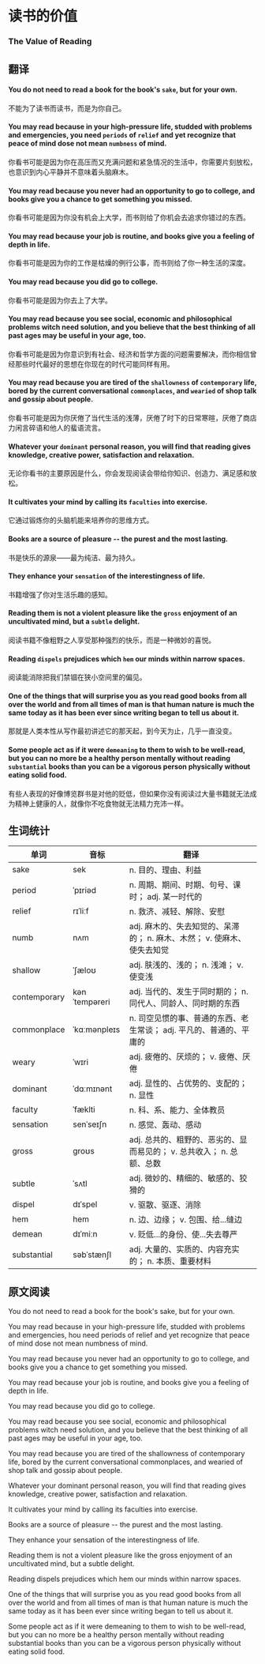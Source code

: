 # 读书的价值

### The Value of Reading

## 翻译

#### You do not need to read a book for the book's `sake`, but for your own.
不能为了读书而读书，而是为你自己。
#### You may read because in your high-pressure life, studded with problems and emergencies, you need `periods` of `relief` and yet recognize that peace of mind dose not mean `numbness` of mind.
你看书可能是因为你在高压而又充满问题和紧急情况的生活中，你需要片刻放松，也意识到内心平静并不意味着头脑麻木。
#### You may read because you never had an opportunity to go to college, and books give you a chance to get something you missed.
你看书可能是因为你没有机会上大学，而书则给了你机会去追求你错过的东西。
#### You may read because your job is routine, and books give you a feeling of depth in life.
你看书可能是因为你的工作是枯燥的例行公事，而书则给了你一种生活的深度。
#### You may read because you did go to college.
你看书可能是因为你去上了大学。
#### You may read because you see social, economic and philosophical problems witch need solution, and you believe that the best thinking of all past ages may be useful in your age, too.
你看书可能是因为你意识到有社会、经济和哲学方面的问题需要解决，而你相信曾经那些时代最好的思想在你现在的时代可能同样有用。
#### You may read because you are tired of the `shallowness` of `contemporary` life, bored by the current conversational `commonplaces`, and `wearied` of shop talk and gossip about people.
你看书可能是因为你厌倦了当代生活的浅薄，厌倦了时下的日常寒暄，厌倦了商店力闲言碎语和他人的蜚语流言。
#### Whatever your `dominant` personal reason, you will find that reading gives knowledge, creative power, satisfaction and relaxation.
无论你看书的主要原因是什么，你会发现阅读会带给你知识、创造力、满足感和放松。
#### It cultivates your mind by calling its `faculties` into exercise.
它通过锻炼你的头脑机能来培养你的思维方式。
#### Books are a source of pleasure -- the purest and the most lasting.
书是快乐的源泉——最为纯洁、最为持久。
#### They enhance your `sensation` of the interestingness of life.
书籍增强了你对生活乐趣的感知。
#### Reading them is not a violent pleasure like the `gross` enjoyment of an uncultivated mind, but a `subtle` delight.
阅读书籍不像粗野之人享受那种强烈的快乐，而是一种微妙的喜悦。
#### Reading `dispels` prejudices which `hem` our minds within narrow spaces.
阅读能消除把我们禁锢在狭小空间里的偏见。
#### One of the things that will surprise you as you read good books from all over the world and from all times of man is that human nature is much the same today as it has been ever since writing began to tell us about it.
那就是人类本性从写作最初讲述它的那天起，到今天为止，几乎一直没变。
#### Some people act as if it were `demeaning` to them to wish to be well-read, but you can no more be a healthy person mentally without reading `substantial` books than you can be a vigorous person physically without eating solid food.
有些人表现的好像博览群书是对他的贬低，但如果你没有阅读过大量书籍就无法成为精神上健康的人，就像你不吃食物就无法精力充沛一样。


## 生词统计
| 单词 | 音标 | 翻译 |
|-|-|-|
| sake | sek | n. 目的、理由、利益 |
| period | ˈpɪriəd | n. 周期、期间、时期、句号、课时； adj. 某一时代的 |
| relief | rɪˈliːf | n. 救济、减轻、解除、安慰 |
| numb | nʌm | adj. 麻木的、失去知觉的、呆滞的； n. 麻木、木然； v. 使麻木、使失去知觉 |
| shallow | ˈʃæloʊ | adj. 肤浅的、浅的； n. 浅滩； v. 使变浅 |
| contemporary | kənˈtempəreri | adj. 当代的、发生于同时期的； n. 同代人、同龄人、同时期的东西 |
| commonplace | ˈkɑːmənpleɪs | n. 司空见惯的事、普通的东西、老生常谈； adj. 平凡的、普通的、平庸的 |
| weary | ˈwɪri | adj. 疲倦的、厌烦的； v. 疲倦、厌倦 |
| dominant | ˈdɑːmɪnənt | adj. 显性的、占优势的、支配的； n. 显性 |
| faculty | ˈfæklti | n. 科、系、能力、全体教员 |
| sensation | senˈseɪʃn | n. 感觉、轰动、感动 |
| gross | ɡroʊs | adj. 总共的、粗野的、恶劣的、显而易见的； v. 总共收入； n. 总额、总数 |
| subtle | ˈsʌtl | adj. 微妙的、精细的、敏感的、狡猾的 |
| dispel | dɪˈspel | v. 驱散、驱逐、消除 |
| hem | hem | n. 边、边缘； v. 包围、给...缝边 |
| demean | dɪˈmiːn | v. 贬低...的身份、使...失去尊严 |
| substantial | səbˈstænʃl | adj. 大量的、实质的、内容充实的； n. 本质、重要材料 |

## 原文阅读
You do not need to read a book for the book's sake, but for your own.

You may read because in your high-pressure life, studded with problems and emergencies, hou need periods of relief and yet recognize that peace of mind dose not mean numbness of mind.

You may read because you never had an opportunity to go to college, and books give you a chance to get something you missed.

You may read because your job is routine, and books give you a feeling of depth in life.

You may read because you did go to college.

You may read because you see social, economic and philosophical problems witch need solution, and you believe that the best thinking of all past ages may be useful in your age, too.

You may read because you are tired of the shallowness of contemporary life, bored by the current conversational commonplaces, and wearied of shop talk and gossip about people.

Whatever your dominant personal reason, you will find that reading gives knowledge, creative power, satisfaction and relaxation.

It cultivates your mind by calling its faculties into exercise.

Books are a source of pleasure -- the purest and the most lasting.

They enhance your sensation of the interestingness of life.

Reading them is not a violent pleasure like the gross enjoyment of an uncultivated mind, but a subtle delight.

Reading dispels prejudices which hem our minds within narrow spaces.

One of the things that will surprise you as you read good books from all over the world and from all times of man is that human nature is much the same today as it has been ever since writing began to tell us about it.

Some people act as if it were demeaning to them to wish to be well-read, but you can no more be a healthy person mentally without reading substantial books than you can be a vigorous person physically without eating solid food.


<src-rtyAudio :src="'https://rtyxmd.gitee.io/rtyresources2020/February/The%20Value%20of%20Reading.mp3'"></src-rtyAudio>